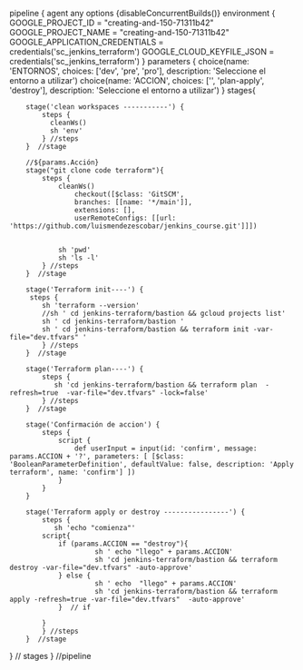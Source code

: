 pipeline {
    agent any
    options {disableConcurrentBuilds()}
    environment {
        GOOGLE_PROJECT_ID = "creating-and-150-71311b42" 
        GOOGLE_PROJECT_NAME = "creating-and-150-71311b42"
        GOOGLE_APPLICATION_CREDENTIALS = credentials('sc_jenkins_terraform')
        GOOGLE_CLOUD_KEYFILE_JSON = credentials('sc_jenkins_terraform')
    }
    parameters { 
      choice(name: 'ENTORNOS', choices: ['dev', 'pre', 'pro'], description: 'Seleccione el entorno a utilizar')
      choice(name: 'ACCION', choices: ['', 'plan-apply', 'destroy'], description: 'Seleccione el entorno a utilizar')
    }
    stages{
        
        stage('clean workspaces -----------') { 
            steps {
              cleanWs()
              sh 'env'
            } //steps
        }  //stage

        //${params.Acción}
        stage("git clone code terraform"){
            steps {
                cleanWs()             
                    checkout([$class: 'GitSCM', 
                    branches: [[name: '*/main']], 
                    extensions: [], 
                    userRemoteConfigs: [[url: 'https://github.com/luismendezescobar/jenkins_course.git']]])


                sh 'pwd' 
                sh 'ls -l'
            } //steps
        }  //stage
    
        stage('Terraform init----') {
         steps {
            sh 'terraform --version'
            //sh ' cd jenkins-terraform/bastion && gcloud projects list'
            sh ' cd jenkins-terraform/bastion '
            sh ' cd jenkins-terraform/bastion && terraform init -var-file="dev.tfvars" '
            } //steps
        }  //stage

        stage('Terraform plan----') {
            steps {
               sh 'cd jenkins-terraform/bastion && terraform plan  -refresh=true  -var-file="dev.tfvars" -lock=false'
            } //steps
        }  //stage
        
        stage('Confirmación de accion') {
            steps {
                script {
                    def userInput = input(id: 'confirm', message: params.ACCION + '?', parameters: [ [$class: 'BooleanParameterDefinition', defaultValue: false, description: 'Apply terraform', name: 'confirm'] ])
                }
            }
        }
        
        stage('Terraform apply or destroy ----------------') {
            steps {
               sh 'echo "comienza"'
            script{  
                if (params.ACCION == "destroy"){
                         sh ' echo "llego" + params.ACCION'   
                         sh 'cd jenkins-terraform/bastion && terraform destroy -var-file="dev.tfvars" -auto-approve'
                } else {
                         sh ' echo  "llego" + params.ACCION'                 
                         sh 'cd jenkins-terraform/bastion && terraform apply -refresh=true -var-file="dev.tfvars"  -auto-approve'  
                }  // if

            }
            } //steps
        }  //stage
   }  // stages
} //pipeline
